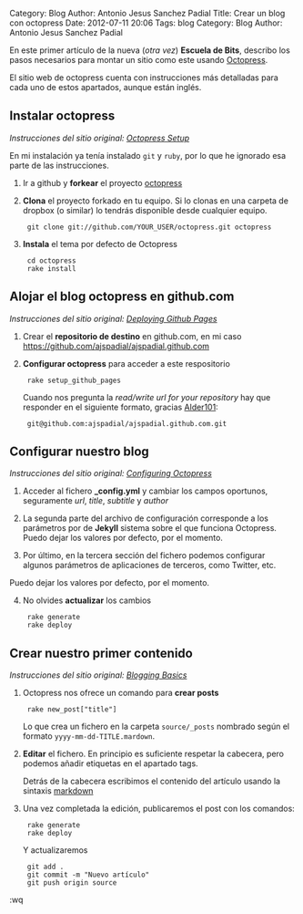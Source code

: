 Category: Blog
Author: Antonio Jesus Sanchez Padial
Title: Crear un blog con octopress
Date: 2012-07-11 20:06
Tags: blog 
Category: Blog
Author: Antonio Jesus Sanchez Padial

En este primer artículo de la nueva (*otra vez*) **Escuela de Bits**, describo los pasos necesarios para montar un sitio como este usando [Octopress][octopress1].

El sitio web de octopress cuenta con instrucciones más detalladas para cada uno de estos apartados, aunque están inglés.

<!-- more -->

## Instalar octopress
*Instrucciones del sitio original: [Octopress Setup](http://octopress.org/docs/setup/)*

En mi instalación ya tenía instalado `git` y `ruby`, por lo que he ignorado esa parte de las instrucciones.

1. Ir a github y **forkear** el proyecto [octopress][octopress]

2. **Clona** el proyecto forkado en tu equipo. Si lo clonas en una carpeta de dropbox (o similar) lo tendrás disponible desde cualquier equipo.

		git clone git://github.com/YOUR_USER/octopress.git octopress

3. **Instala** el tema por defecto de Octopress

		cd octopress
		rake install

## Alojar el blog octopress en github.com

*Instrucciones del sitio original: [Deploying Github Pages](http://octopress.org/docs/deploying/github/)*

1. Crear el **repositorio de destino** en github.com, en mi caso https://github.com/ajspadial/ajspadial.github.com

2. **Configurar octopress** para acceder a este respositorio

		rake setup_github_pages

	Cuando nos pregunta la *read/write url for your repository* hay que responder en el siguiente formato, gracias [Alder101][alder101]:

		git@github.com:ajspadial/ajspadial.github.com.git

## Configurar nuestro blog

*Instrucciones del sitio original: [Configuring Octopress](http://octopress.org/docs/configuring/)*

1. Acceder al fichero **_config.yml** y cambiar los campos oportunos, seguramente *url*, *title*, *subtitle* y *author*

2. La segunda parte del archivo de configuración corresponde a los parámetros por de **Jekyll** sistema sobre el que funciona Octopress. Puedo dejar los valores por defecto, por el momento.


3. Por último, en la tercera sección del fichero podemos configurar algunos parámetros de aplicaciones de terceros, como Twitter, etc.

Puedo dejar los valores por defecto, por el momento.

4. No olvides **actualizar** los cambios

		rake generate
		rake deploy

## Crear nuestro primer contenido

*Instrucciones del sitio original: [Blogging Basics](http://octopress.org/docs/blogging/)*

1. Octopress nos ofrece un comando para **crear posts**

		rake new_post["title"]

	Lo que crea un fichero en la carpeta `source/_posts` nombrado según el formato `yyyy-mm-dd-TITLE.mardown`.

2. **Editar** el fichero. En principio es suficiente respetar la cabecera, pero podemos añadir etiquetas en el apartado tags.

	Detrás de la cabecera escribimos el contenido del artículo usando la sintaxis [markdown][markdown]

3. Una vez completada la edición, publicaremos el post con los comandos:

		rake generate
		rake deploy

	Y actualizaremos
		
		git add .
		git commit -m "Nuevo artículo"
		git push origin source

:wq

[octopress1]: http://octopress.org
[octopress]: https://github.com/imathis/octopress "Octopress source at github.com"
[alder101]: https://github.com/imathis/octopress/issues/301
[markdown]: http://daringfireball.net/projects/markdown/syntax
